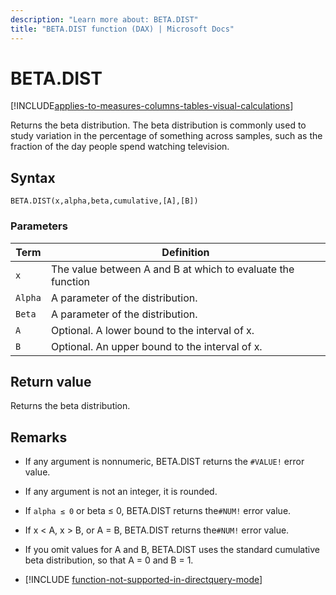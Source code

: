 ```yaml
---
description: "Learn more about: BETA.DIST"
title: "BETA.DIST function (DAX) | Microsoft Docs"
---
```

# BETA.DIST

[!INCLUDE[applies-to-measures-columns-tables-visual-calculations](includes/applies-to-measures-columns-tables-visual-calculations.md)]

Returns the beta distribution. The beta distribution is commonly used to study variation in the percentage of something across samples, such as the fraction of the day people spend watching television.  
  
## Syntax  
  
```dax
BETA.DIST(x,alpha,beta,cumulative,[A],[B])  
```
  
### Parameters  
  
|Term|Definition|  
|--------|--------------|  
|`x`|The value between A and B at which to evaluate the function|  
|`Alpha`|A parameter of the distribution.|  
|`Beta`|A parameter of the distribution.|  
|`A`|Optional. A lower bound to the interval of x.|  
|`B`|Optional. An upper bound to the interval of x.|  
  
## Return value

Returns the beta distribution.  
  
## Remarks

- If any argument is nonnumeric, BETA.DIST returns the `#VALUE!` error value.

- If any argument is not an integer, it is rounded. 
  
- If `alpha ≤ 0` or beta ≤ 0, BETA.DIST returns the`#NUM!` error value.  
  
- If x &lt; A, x &gt; B, or A = B, BETA.DIST returns the`#NUM!` error value.  
  
- If you omit values for A and B, BETA.DIST uses the standard cumulative beta distribution, so that A = 0 and B = 1.  

- [!INCLUDE [function-not-supported-in-directquery-mode](includes/function-not-supported-in-directquery-mode.md)]
